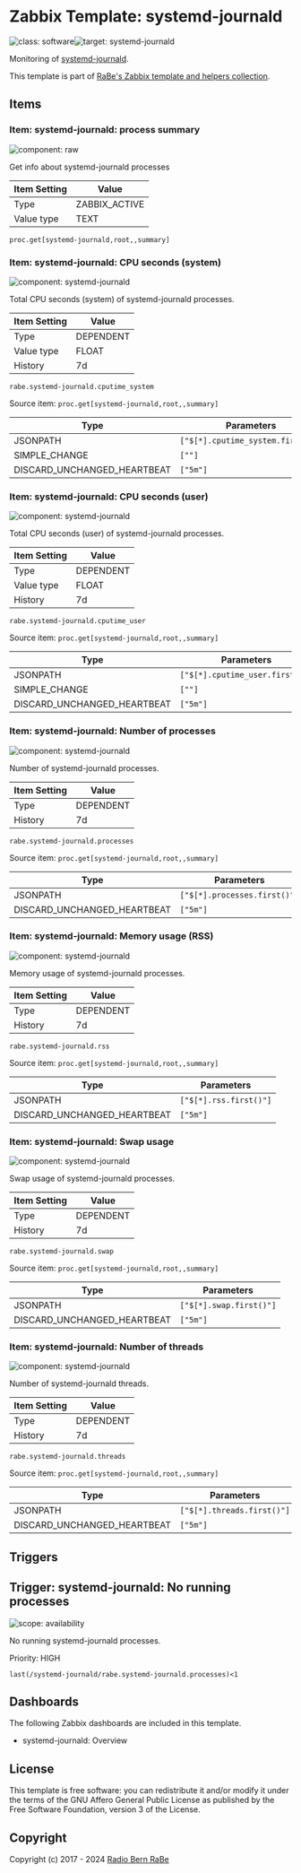 # Zabbix Template: systemd-journald

![class: software](https://img.shields.io/badge/class-software-00c9bf)![target: systemd-journald](https://img.shields.io/badge/target-systemd-journald-00c9bf)

Monitoring of [systemd-journald](https://www.freedesktop.org/software/systemd/man/latest/systemd-journald.service.html).

This template is part of [RaBe's Zabbix template and helpers
collection](https://github.com/radiorabe/rabe-zabbix).


## Items

### Item: systemd-journald: process summary

![component: raw](https://img.shields.io/badge/component-raw-00c9bf)

Get info about systemd-journald processes

| Item Setting | Value |
| ------------ | ----- |
| Type | ZABBIX_ACTIVE |
| Value type | TEXT |

```
proc.get[systemd-journald,root,,summary]
```

### Item: systemd-journald: CPU seconds (system)

![component: systemd-journald](https://img.shields.io/badge/component-systemd-journald-00c9bf)

Total CPU seconds (system) of systemd-journald processes.

| Item Setting | Value |
| ------------ | ----- |
| Type | DEPENDENT |
| Value type | FLOAT |
| History | 7d |

```
rabe.systemd-journald.cputime_system
```
Source item: `proc.get[systemd-journald,root,,summary]`

| Type | Parameters |
| ---- | ---------- |
| JSONPATH | `["$[*].cputime_system.first()"]` |
| SIMPLE_CHANGE | `[""]` |
| DISCARD_UNCHANGED_HEARTBEAT | `["5m"]` |

### Item: systemd-journald: CPU seconds (user)

![component: systemd-journald](https://img.shields.io/badge/component-systemd-journald-00c9bf)

Total CPU seconds (user) of systemd-journald processes.

| Item Setting | Value |
| ------------ | ----- |
| Type | DEPENDENT |
| Value type | FLOAT |
| History | 7d |

```
rabe.systemd-journald.cputime_user
```
Source item: `proc.get[systemd-journald,root,,summary]`

| Type | Parameters |
| ---- | ---------- |
| JSONPATH | `["$[*].cputime_user.first()"]` |
| SIMPLE_CHANGE | `[""]` |
| DISCARD_UNCHANGED_HEARTBEAT | `["5m"]` |

### Item: systemd-journald: Number of processes

![component: systemd-journald](https://img.shields.io/badge/component-systemd-journald-00c9bf)

Number of systemd-journald processes.

| Item Setting | Value |
| ------------ | ----- |
| Type | DEPENDENT |
| History | 7d |

```
rabe.systemd-journald.processes
```
Source item: `proc.get[systemd-journald,root,,summary]`

| Type | Parameters |
| ---- | ---------- |
| JSONPATH | `["$[*].processes.first()"]` |
| DISCARD_UNCHANGED_HEARTBEAT | `["5m"]` |

### Item: systemd-journald: Memory usage (RSS)

![component: systemd-journald](https://img.shields.io/badge/component-systemd-journald-00c9bf)

Memory usage of systemd-journald processes.

| Item Setting | Value |
| ------------ | ----- |
| Type | DEPENDENT |
| History | 7d |

```
rabe.systemd-journald.rss
```
Source item: `proc.get[systemd-journald,root,,summary]`

| Type | Parameters |
| ---- | ---------- |
| JSONPATH | `["$[*].rss.first()"]` |
| DISCARD_UNCHANGED_HEARTBEAT | `["5m"]` |

### Item: systemd-journald: Swap usage

![component: systemd-journald](https://img.shields.io/badge/component-systemd-journald-00c9bf)

Swap usage of systemd-journald processes.

| Item Setting | Value |
| ------------ | ----- |
| Type | DEPENDENT |
| History | 7d |

```
rabe.systemd-journald.swap
```
Source item: `proc.get[systemd-journald,root,,summary]`

| Type | Parameters |
| ---- | ---------- |
| JSONPATH | `["$[*].swap.first()"]` |
| DISCARD_UNCHANGED_HEARTBEAT | `["5m"]` |

### Item: systemd-journald: Number of threads

![component: systemd-journald](https://img.shields.io/badge/component-systemd-journald-00c9bf)

Number of systemd-journald threads.

| Item Setting | Value |
| ------------ | ----- |
| Type | DEPENDENT |
| History | 7d |

```
rabe.systemd-journald.threads
```
Source item: `proc.get[systemd-journald,root,,summary]`

| Type | Parameters |
| ---- | ---------- |
| JSONPATH | `["$[*].threads.first()"]` |
| DISCARD_UNCHANGED_HEARTBEAT | `["5m"]` |

## Triggers

## Trigger: systemd-journald: No running processes

![scope: availability](https://img.shields.io/badge/scope-availability-00c9bf)

No running systemd-journald processes.

Priority: HIGH

```
last(/systemd-journald/rabe.systemd-journald.processes)<1
```

## Dashboards

The following Zabbix dashboards are included in this template.
* systemd-journald: Overview

## License

This template is free software: you can redistribute it and/or modify it under
the terms of the GNU Affero General Public License as published by the Free
Software Foundation, version 3 of the License.

## Copyright

Copyright (c) 2017 - 2024 [Radio Bern RaBe](http://www.rabe.ch)
